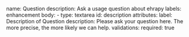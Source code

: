 name: Question
description: Ask a usage question about ehrapy
labels: enhancement
body: - type: textarea
id: description
attributes:
label: Description of Question
description: Please ask your question here. The more precise, the more likely we can help.
validations:
required: true

